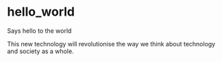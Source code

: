 # hello_world
Says hello to the world

This new technology will revolutionise the way we think about technology and society as a whole.
